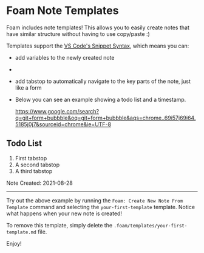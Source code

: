 # Foam Note Templates

Foam includes note templates!
This allows you to easily create notes that have similar structure without having to use copy/paste :)

Templates support the [VS Code's Snippet Syntax](https://code.visualstudio.com/docs/editor/userdefinedsnippets#_snippet-syntax), which means you can:

- add variables to the newly created note
-
- add tabstop to automatically navigate to the key parts of the note, just like a form
- Below you can see an example showing a todo list and a timestamp.

  https://www.google.com/search?q=git+form+bubbble&oq=git+form+bubbble&aqs=chrome..69i57j69i64.5185j0j7&sourceid=chrome&ie=UTF-8

## Todo List

1. First tabstop
2. A second tabstop
3. A third tabstop

Note Created: 2021-08-28

---

Try out the above example by running the `Foam: Create New Note From Template` command and selecting the `your-first-template` template. Notice what happens when your new note is created!

To remove this template, simply delete the `.foam/templates/your-first-template.md` file.

Enjoy!
